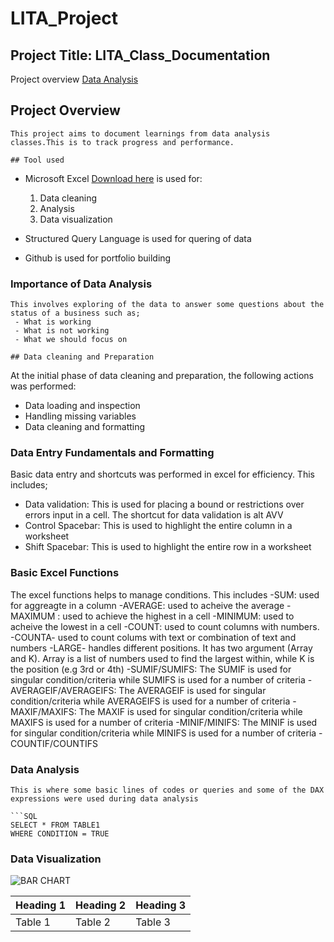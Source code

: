 # LITA_Project

## Project Title: LITA_Class_Documentation

Project overview
[Data Analysis](#data-analysis)

## Project Overview
```
This project aims to document learnings from data analysis classes.This is to track progress and performance.

## Tool used
```
- Microsoft Excel [Download here](https://www.microsoft.com) is used for:
  1. Data cleaning
  2. Analysis
  3. Data visualization

- Structured Query Language is used for quering of data
- Github is used for portfolio building

### Importance of Data Analysis
```
This involves exploring of the data to answer some questions about the status of a business such as;
 - What is working
 - What is not working
 - What we should focus on

## Data cleaning and Preparation
```
At the initial phase of data cleaning and preparation, the following actions was performed:
   - Data loading and inspection
   - Handling missing variables
   - Data cleaning and formatting

### Data Entry Fundamentals and Formatting 
 Basic data entry and shortcuts was performed in excel for efficiency. This includes; 
  - Data validation: This is used for placing a bound or restrictions over errors input in a cell. The shortcut for data validation is alt AVV
  - Control Spacebar: This is used to highlight the entire column in a worksheet
  - Shift Spacebar: This is used to highlight the entire row in a worksheet

### Basic Excel Functions
The excel functions helps to manage conditions. This includes
 -SUM: used for aggreagte in a column 
 -AVERAGE: used to acheive the average 
 -MAXIMUM : used to achieve the highest in a cell
 -MINIMUM: used to acheive the lowest in a cell
 -COUNT: used to count columns with numbers. 
 -COUNTA- used to count colums with text or combination of text and numbers
 -LARGE- handles different positions. It has two argument (Array and K). Array is a list of numbers used to find the largest within, while K is the position (e.g 3rd or 4th)
 -SUMIF/SUMIFS: The SUMIF is used for singular condition/criteria while SUMIFS is used for a number of criteria
 -AVERAGEIF/AVERAGEIFS: The AVERAGEIF is used for singular condition/criteria while AVERAGEIFS is used for a number of criteria
 -MAXIF/MAXIFS: The MAXIF is used for singular condition/criteria while MAXIFS is used for a number of criteria
 -MINIF/MINIFS: The MINIF is used for singular condition/criteria while MINIFS is used for a number of criteria
 -COUNTIF/COUNTIFS

### Data Analysis
```
This is where some basic lines of codes or queries and some of the DAX expressions were used during data analysis

```SQL
SELECT * FROM TABLE1
WHERE CONDITION = TRUE
```

### Data Visualization

![BAR CHART](https://github.com/user-attachments/assets/27c33ec9-8422-4446-95cd-c213083d552d)

|Heading 1| Heading 2| Heading 3|
|---------|----------|----------|
|Table 1| Table 2| Table 3|
